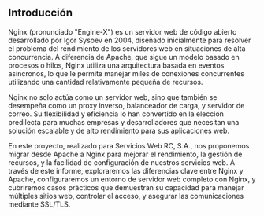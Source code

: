 ## Introducción

Nginx (pronunciado "Engine-X") es un servidor web de código abierto desarrollado por Igor Sysoev en 2004, diseñado inicialmente para resolver el problema del rendimiento de los servidores web en situaciones de alta concurrencia. A diferencia de Apache, que sigue un modelo basado en procesos o hilos, Nginx utiliza una arquitectura basada en eventos asíncronos, lo que le permite manejar miles de conexiones concurrentes utilizando una cantidad relativamente pequeña de recursos.

Nginx no solo actúa como un servidor web, sino que también se desempeña como un proxy inverso, balanceador de carga, y servidor de correo. Su flexibilidad y eficiencia lo han convertido en la elección predilecta para muchas empresas y desarrolladores que necesitan una solución escalable y de alto rendimiento para sus aplicaciones web.

En este proyecto, realizado para Servicios Web RC, S.A., nos proponemos migrar desde Apache a Nginx para mejorar el rendimiento, la gestión de recursos, y la facilidad de configuración de nuestros servicios web. A través de este informe, exploraremos las diferencias clave entre Nginx y Apache, configuraremos un entorno de servidor web completo con Nginx, y cubriremos casos prácticos que demuestran su capacidad para manejar múltiples sitios web, controlar el acceso, y asegurar las comunicaciones mediante SSL/TLS.
